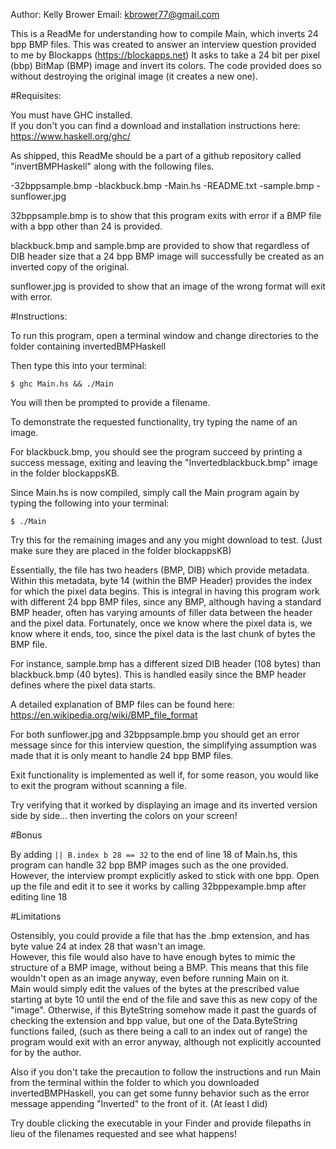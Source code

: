 Author: Kelly Brower
Email:  kbrower77@gmail.com

This is a ReadMe for understanding how to compile Main, which inverts 24 bpp 
BMP files. 
This was created to answer an interview question provided to me
by Blockapps (https://blockapps.net)
It asks to take a 24 bit per pixel (bbp) BitMap (BMP) image and invert its 
colors.  The code provided does so without destroying the original image 
(it creates a new one).

#Requisites:

You must have GHC installed.  
If you don't you can find a download and installation instructions
here: https://www.haskell.org/ghc/

As shipped, this ReadMe should be a part of a github repository called "invertBMPHaskell" along with the following files.

-32bppsample.bmp
-blackbuck.bmp
-Main.hs
-README.txt
-sample.bmp
-sunflower.jpg

32bppsample.bmp is to show that this program exits with error if a BMP file with
a bpp other than 24 is provided.

blackbuck.bmp and sample.bmp are provided to show that regardless of DIB header
size that a 24 bpp BMP image will successfully be created as an inverted copy 
of the original.

sunflower.jpg is provided to show that an image of the wrong format will exit 
with error.

#Instructions:

To run this program, open a terminal window and change 
directories to the folder containing invertedBMPHaskell

Then type this into your terminal: 

`$ ghc Main.hs && ./Main`

You will then be prompted to provide a filename.

To demonstrate the requested functionality, try typing the name of an image.

For blackbuck.bmp, you should see the program succeed by printing a
success message, exiting and leaving the "Invertedblackbuck.bmp" image in
the folder blockappsKB.

Since Main.hs is now compiled, simply call the Main program again
by typing the following into your terminal:

`$ ./Main`

Try this for the remaining images and any you might download to test.
(Just make sure they are placed in the folder blockappsKB)

Essentially, the file has two headers (BMP, DIB) which provide metadata.
Within this metadata, byte 14 (within the BMP Header) provides the index 
for which the pixel data begins.  This is integral in having this program work
with different 24 bpp BMP files, since any BMP, although having a standard BMP
header, often has varying amounts of filler data between the header and the 
pixel data.
Fortunately, once we know where the pixel data is, we know where it ends,
too, since the pixel data is the last chunk of bytes the BMP file.
 
For instance, sample.bmp has a different sized DIB header (108 bytes) than
blackbuck.bmp (40 bytes). This is handled easily since the BMP header defines 
where the pixel data starts.

A detailed explanation of BMP files can be found here: 
https://en.wikipedia.org/wiki/BMP_file_format

For both sunflower.jpg and 32bppsample.bmp you should get an error message since
for this interview question, the simplifying assumption was made that it is
only meant to handle 24 bpp BMP files.

Exit functionality is implemented as well if, for some reason, you would like to exit the program without scanning a file.

Try verifying that it worked by displaying an image and its
inverted version side by side...
then inverting the colors on your screen!

#Bonus

By adding `|| B.index b 28 == 32` to the end of line 18 of Main.hs,
this program can handle 32 bpp BMP
images such as the one provided.  However, the interview prompt explicitly
asked to stick with one bpp. Open up the file and edit it to see it works
by calling 32bppexample.bmp after editing line 18

#Limitations

Ostensibly, you could provide a file that has the .bmp extension, and has byte
value 24 at index 28 that wasn't an image.  
However, this file would also have to have enough bytes to mimic the structure
of a BMP image, without being a BMP.
This means that this file wouldn't open as an image anyway, even before running
Main on it.  
Main would simply edit the values of the bytes at the prescribed value starting at byte 10 until the end of the file and save this as new copy of the "image". 
Otherwise, if this ByteString somehow made it past the guards of checking the
extension and bpp value, but one of the Data.ByteString functions failed, (such as there being a call to an index out of range)
the program would exit with an error anyway, although not explicitly accounted
for by the author.

Also if you don't take the precaution to follow the instructions and 
run Main from the terminal within the folder to which you downloaded invertedBMPHaskell, you can get some funny behavior
such as the error message appending "Inverted" to the front of it. (At least I did)

Try double clicking the executable in your Finder and provide filepaths in lieu
of the filenames requested and see what happens!
